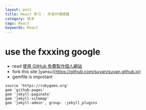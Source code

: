 ```yaml
---
layout: post
title: React 学习 - 开发环境搭建
category: 技术
tags: React
keywords: React
---
```

# use the fxxxing google
* read  [使用 GitHub 免費製作個人網站](https://gitbook.tw/chapters/github/using-github-pages.html)
*  fork this site  [yansu]{https://github.com/suyan/suyan.github.io}
* gemfile is improtant

```
source 'https://rubygems.org'
gem 'github-pages'
gem 'jekyll-paginate'
gem 'jekyll-sitemap'
gem 'jekyll-admin', group: :jekyll_plugins
```
